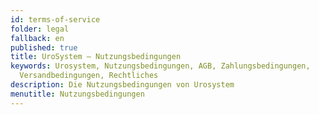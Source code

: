 ```yaml
---
id: terms-of-service
folder: legal
fallback: en
published: true
title: UroSystem – Nutzungsbedingungen
keywords: Urosystem, Nutzungsbedingungen, AGB, Zahlungsbedingungen,
  Versandbedingungen, Rechtliches
description: Die Nutzungsbedingungen von Urosystem
menutitle: Nutzungsbedingungen
---
```

